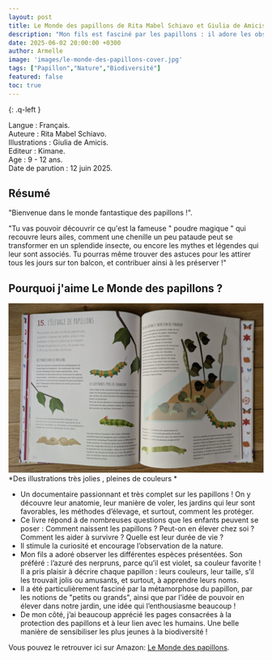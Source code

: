 ```yaml
---
layout: post
title: Le Monde des papillons de Rita Mabel Schiavo et Giulia de Amicis.
description: "Mon fils est fasciné par les papillons : il adore les observer dans notre jardin ou lors de nos balades, toujours curieux de découvrir ce que la nature a à lui montrer." 
date: 2025-06-02 20:00:00 +0300
author: Armelle
image: 'images/le-monde-des-papillons-cover.jpg'
tags: ["Papillon","Nature","Biodiversité"]
featured: false
toc: true
---
```


{: .q-left }

Langue : Français.       
Auteure : Rita Mabel Schiavo.   
Illustrations : Giulia de Amicis.                  
Editeur : Kimane.           
Age : 9 - 12 ans.                  
Date de parution : 12 juin 2025.

## Résumé

"Bienvenue dans le monde fantastique des papillons !".

"Tu vas pouvoir découvrir ce qu'est la fameuse " poudre magique " qui recouvre leurs ailes, comment une chenille un peu pataude peut se transformer en un splendide insecte, ou encore les mythes et légendes qui leur sont associés. Tu pourras même trouver des astuces pour les attirer tous les jours sur ton balcon, et contribuer ainsi à les préserver !"

## Pourquoi j'aime Le Monde des papillons ?

![Des illustrations très jolies, pleines de couleurs ](images/le-monde-des-papillons-int.jpg)
*Des illustrations très jolies , pleines de couleurs *
- Un documentaire passionnant et très complet sur les papillons ! On y découvre leur anatomie, leur manière de voler, les jardins qui leur sont favorables, les méthodes d’élevage, et surtout, comment les protéger.
- Ce livre répond à de nombreuses questions que les enfants peuvent se poser : Comment naissent les papillons ? Peut-on en élever chez soi ? Comment les aider à survivre ? Quelle est leur durée de vie ?
- Il stimule la curiosité et encourage l’observation de la nature.
- Mon fils a adoré observer les différentes espèces présentées. Son préféré : l’azuré des nerpruns, parce qu’il est violet, sa couleur favorite ! Il a pris plaisir à décrire chaque papillon : leurs couleurs, leur taille, s’il les trouvait jolis ou amusants, et surtout, à apprendre leurs noms.
- Il a été particulièrement fasciné par la métamorphose du papillon, par les notions de "petits ou grands", ainsi que par l’idée de pouvoir en élever dans notre jardin,  une idée qui l’enthousiasme beaucoup !
- De mon côté, j’ai beaucoup apprécié les pages consacrées à la protection des papillons et à leur lien avec les humains. Une belle manière de sensibiliser les plus jeunes à la biodiversité !

Vous pouvez le retrouver ici sur Amazon: [Le Monde des papillons](https://amzn.to/4nzilTI). 